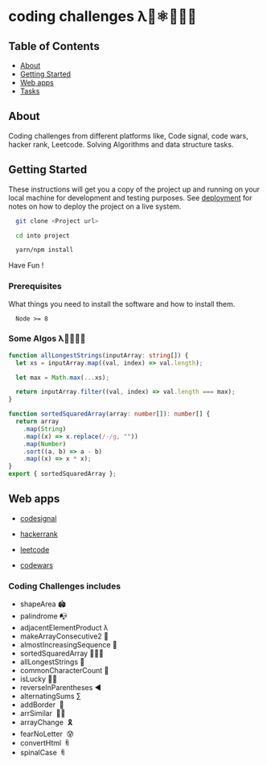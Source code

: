 # coding challenges λ🌟⚛️👨🏻‍💻

## Table of Contents

- [About](#about)
- [Getting Started](#getting_started)
- [Web apps](#web)
- [Tasks](#tasks)

## About <a name = "about"></a>

Coding challenges from different platforms like, Code signal, code wars, hacker rank, Leetcode. Solving Algorithms and data structure tasks.

## Getting Started <a name = "getting_started"></a>

These instructions will get you a copy of the project up and running on your local machine for development and testing purposes. See [deployment](#deployment) for notes on how to deploy the project on a live system.

```bash
  git clone <Project url>

  cd into project

  yarn/npm install


```

Have Fun !

### Prerequisites

What things you need to install the software and how to install them.

```
  Node >= 8
```

### Some Algos λ👨🏻‍💻😎

```ts
function allLongestStrings(inputArray: string[]) {
  let xs = inputArray.map((val, index) => val.length);

  let max = Math.max(...xs);

  return inputArray.filter((val, index) => val.length === max);
}

function sortedSquaredArray(array: number[]): number[] {
  return array
    .map(String)
    .map((x) => x.replace(/-/g, ""))
    .map(Number)
    .sort((a, b) => a - b)
    .map((x) => x * x);
}
export { sortedSquaredArray };
```

## Web apps <a name = "web"></a>

- [codesignal](https://app.codesignal.com/)

- [hackerrank](https://www.hackerrank.com/)

- [leetcode](https://leetcode.com/)

- [codewars](https://www.codewars.com/)

### Coding Challenges includes <a name = "tasks" ></a>

- shapeArea 🏟
- palindrome 📭
- adjacentElementProduct λ
- makeArrayConsecutive2 🌟
- almostIncreasingSequence 📲
- sortedSquaredArray 🧙🏻‍♂️
- allLongestStrings 🤥
- commonCharacterCount 🚙
- isLucky ✌🏼
- reverseInParentheses ◀️
- alternatingSums ∑
- addBorder  🐫
- arrSimilar  👯‍♂️
- arrayChange  🎗
- fearNoLetter  😰
- convertHtml  ꄭ
- spinalCase  ꄭ
